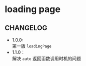 # loading page

## CHANGELOG

-   1.0.0:  
    第一版 `loadingPage`
-   1.1.0：  
    解决 `auto` 返回函数调用时机的问题
